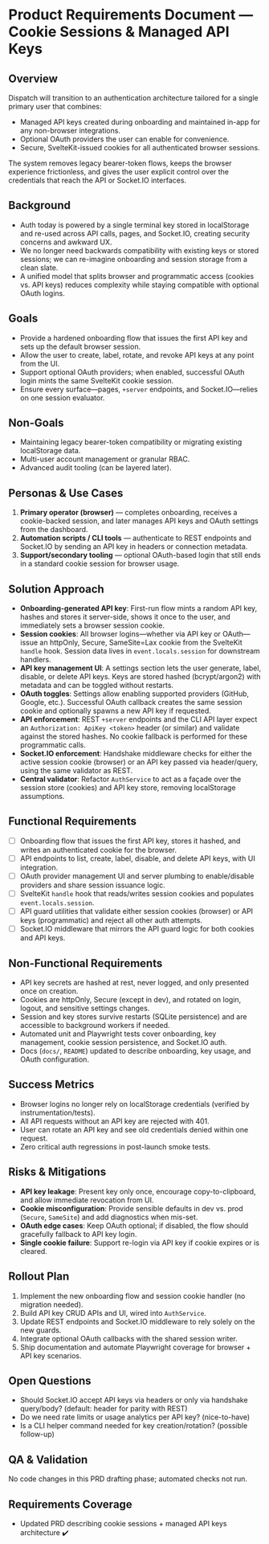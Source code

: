 # Product Requirements Document — Cookie Sessions & Managed API Keys

## Overview

Dispatch will transition to an authentication architecture tailored for a single primary user that combines:

- Managed API keys created during onboarding and maintained in-app for any non-browser integrations.
- Optional OAuth providers the user can enable for convenience.
- Secure, SvelteKit-issued cookies for all authenticated browser sessions.

The system removes legacy bearer-token flows, keeps the browser experience frictionless, and gives the user explicit control over the credentials that reach the API or Socket.IO interfaces.

## Background

- Auth today is powered by a single terminal key stored in localStorage and re-used across API calls, pages, and Socket.IO, creating security concerns and awkward UX.
- We no longer need backwards compatibility with existing keys or stored sessions; we can re-imagine onboarding and session storage from a clean slate.
- A unified model that splits browser and programmatic access (cookies vs. API keys) reduces complexity while staying compatible with optional OAuth logins.

## Goals

- Provide a hardened onboarding flow that issues the first API key and sets up the default browser session.
- Allow the user to create, label, rotate, and revoke API keys at any point from the UI.
- Support optional OAuth providers; when enabled, successful OAuth login mints the same SvelteKit cookie session.
- Ensure every surface—pages, `+server` endpoints, and Socket.IO—relies on one session evaluator.

## Non-Goals

- Maintaining legacy bearer-token compatibility or migrating existing localStorage data.
- Multi-user account management or granular RBAC.
- Advanced audit tooling (can be layered later).

## Personas & Use Cases

1. **Primary operator (browser)** — completes onboarding, receives a cookie-backed session, and later manages API keys and OAuth settings from the dashboard.
2. **Automation scripts / CLI tools** — authenticate to REST endpoints and Socket.IO by sending an API key in headers or connection metadata.
3. **Support/secondary tooling** — optional OAuth-based login that still ends in a standard cookie session for browser usage.

## Solution Approach

- **Onboarding-generated API key**: First-run flow mints a random API key, hashes and stores it server-side, shows it once to the user, and immediately sets a browser session cookie.
- **Session cookies**: All browser logins—whether via API key or OAuth—issue an httpOnly, Secure, SameSite=Lax cookie from the SvelteKit `handle` hook. Session data lives in `event.locals.session` for downstream handlers.
- **API key management UI**: A settings section lets the user generate, label, disable, or delete API keys. Keys are stored hashed (bcrypt/argon2) with metadata and can be toggled without restarts.
- **OAuth toggles**: Settings allow enabling supported providers (GitHub, Google, etc.). Successful OAuth callback creates the same session cookie and optionally spawns a new API key if requested.
- **API enforcement**: REST `+server` endpoints and the CLI API layer expect an `Authorization: ApiKey <token>` header (or similar) and validate against the stored hashes. No cookie fallback is performed for these programmatic calls.
- **Socket.IO enforcement**: Handshake middleware checks for either the active session cookie (browser) or an API key passed via header/query, using the same validator as REST.
- **Central validator**: Refactor `AuthService` to act as a façade over the session store (cookies) and API key store, removing localStorage assumptions.

## Functional Requirements

- [ ] Onboarding flow that issues the first API key, stores it hashed, and writes an authenticated cookie for the browser.
- [ ] API endpoints to list, create, label, disable, and delete API keys, with UI integration.
- [ ] OAuth provider management UI and server plumbing to enable/disable providers and share session issuance logic.
- [ ] SvelteKit `handle` hook that reads/writes session cookies and populates `event.locals.session`.
- [ ] API guard utilities that validate either session cookies (browser) or API keys (programmatic) and reject all other auth attempts.
- [ ] Socket.IO middleware that mirrors the API guard logic for both cookies and API keys.

## Non-Functional Requirements

- API key secrets are hashed at rest, never logged, and only presented once on creation.
- Cookies are httpOnly, Secure (except in dev), and rotated on login, logout, and sensitive settings changes.
- Session and key stores survive restarts (SQLite persistence) and are accessible to background workers if needed.
- Automated unit and Playwright tests cover onboarding, key management, cookie session persistence, and Socket.IO auth.
- Docs (`docs/`, `README`) updated to describe onboarding, key usage, and OAuth configuration.

## Success Metrics

- Browser logins no longer rely on localStorage credentials (verified by instrumentation/tests).
- All API requests without an API key are rejected with 401.
- User can rotate an API key and see old credentials denied within one request.
- Zero critical auth regressions in post-launch smoke tests.

## Risks & Mitigations

- **API key leakage**: Present key only once, encourage copy-to-clipboard, and allow immediate revocation from UI.
- **Cookie misconfiguration**: Provide sensible defaults in dev vs. prod (`Secure`, `SameSite`) and add diagnostics when mis-set.
- **OAuth edge cases**: Keep OAuth optional; if disabled, the flow should gracefully fallback to API key login.
- **Single cookie failure**: Support re-login via API key if cookie expires or is cleared.

## Rollout Plan

1. Implement the new onboarding flow and session cookie handler (no migration needed).
2. Build API key CRUD APIs and UI, wired into `AuthService`.
3. Update REST endpoints and Socket.IO middleware to rely solely on the new guards.
4. Integrate optional OAuth callbacks with the shared session writer.
5. Ship documentation and automate Playwright coverage for browser + API key scenarios.

## Open Questions

- Should Socket.IO accept API keys via headers or only via handshake query/body? (default: header for parity with REST)
- Do we need rate limits or usage analytics per API key? (nice-to-have)
- Is a CLI helper command needed for key creation/rotation? (possible follow-up)

## QA & Validation

No code changes in this PRD drafting phase; automated checks not run.

## Requirements Coverage

- Updated PRD describing cookie sessions + managed API keys architecture ✔️
